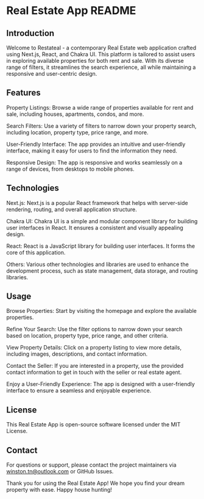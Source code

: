 # Real Estate App README

## Introduction
Welcome to Restateal - a contemporary Real Estate web application crafted using Next.js, React, and Chakra UI. This platform is tailored to assist users in exploring available properties for both rent and sale. With its diverse range of filters, it streamlines the search experience, all while maintaining a responsive and user-centric design.

## Features
Property Listings: Browse a wide range of properties available for rent and sale, including houses, apartments, condos, and more.

Search Filters: Use a variety of filters to narrow down your property search, including location, property type, price range, and more.

User-Friendly Interface: The app provides an intuitive and user-friendly interface, making it easy for users to find the information they need.

Responsive Design: The app is responsive and works seamlessly on a range of devices, from desktops to mobile phones.

## Technologies
Next.js: Next.js is a popular React framework that helps with server-side rendering, routing, and overall application structure.

Chakra UI: Chakra UI is a simple and modular component library for building user interfaces in React. It ensures a consistent and visually appealing design.

React: React is a JavaScript library for building user interfaces. It forms the core of this application.

Others: Various other technologies and libraries are used to enhance the development process, such as state management, data storage, and routing libraries.

## Usage
Browse Properties: Start by visiting the homepage and explore the available properties.

Refine Your Search: Use the filter options to narrow down your search based on location, property type, price range, and other criteria.

View Property Details: Click on a property listing to view more details, including images, descriptions, and contact information.

Contact the Seller: If you are interested in a property, use the provided contact information to get in touch with the seller or real estate agent.

Enjoy a User-Friendly Experience: The app is designed with a user-friendly interface to ensure a seamless and enjoyable experience.

## License
This Real Estate App is open-source software licensed under the MIT License.

## Contact
For questions or support, please contact the project maintainers via winston.tn@outlook.com or GitHub Issues.

Thank you for using the Real Estate App! We hope you find your dream property with ease. Happy house hunting!
